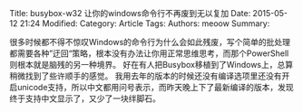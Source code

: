 Title: busybox-w32 让你的windows命令行不再废到无以复加
Date: 2015-05-12 21:24
Modified: 
Category: Article
Tags: 
Authors: meoow
Summary: 

很多时候都不得不惊叹Windows的命令行为什么会如此残废，写个简单的批处理都需要各种”迂回“策略，根本没有办法让你用正常思维思考，而那个PowerShell则根本就是脑残的另一种境界。
好在有人把Busybox移植到了Windows上，总算稍微找到了些许顺手的感觉。
我用去年的版本的时候还没有编译选项里还没有开启unicode支持，所以中文都用问号表示，而昨天晚上下了最新编译的版本，发现终于支持中文显示了，又少了一块绊脚石。
